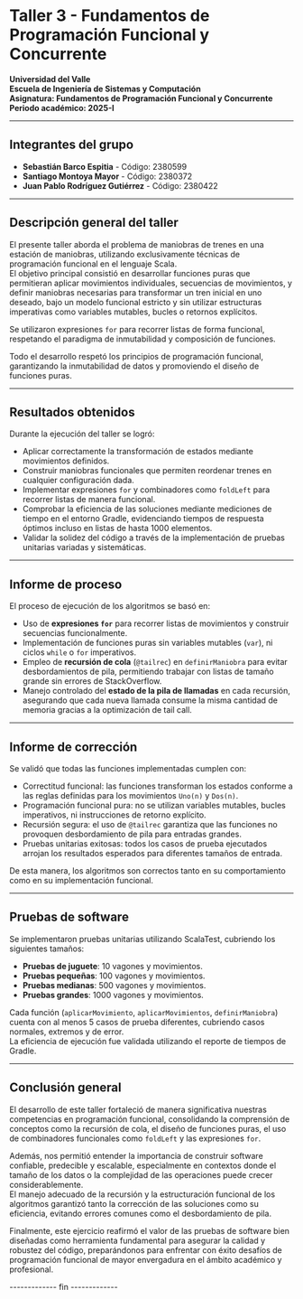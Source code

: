 # Taller 3 - Fundamentos de Programación Funcional y Concurrente

**Universidad del Valle**  
**Escuela de Ingeniería de Sistemas y Computación**  
**Asignatura: Fundamentos de Programación Funcional y Concurrente**  
**Periodo académico: 2025-I**

---

## Integrantes del grupo

- **Sebastián Barco Espitia** - Código: 2380599
- **Santiago Montoya Mayor** - Código: 2380372
- **Juan Pablo Rodríguez Gutiérrez** - Código: 2380422

---

## Descripción general del taller

El presente taller aborda el problema de maniobras de trenes en una estación de maniobras, utilizando exclusivamente técnicas de programación funcional en el lenguaje Scala.  
El objetivo principal consistió en desarrollar funciones puras que permitieran aplicar movimientos individuales, secuencias de movimientos, y definir maniobras necesarias para transformar un tren inicial en uno deseado, bajo un modelo funcional estricto y sin utilizar estructuras imperativas como variables mutables, bucles o retornos explícitos.

Se utilizaron expresiones `for` para recorrer listas de forma funcional, respetando el paradigma de inmutabilidad y composición de funciones.

Todo el desarrollo respetó los principios de programación funcional, garantizando la inmutabilidad de datos y promoviendo el diseño de funciones puras.

---

## Resultados obtenidos

Durante la ejecución del taller se logró:

- Aplicar correctamente la transformación de estados mediante movimientos definidos.
- Construir maniobras funcionales que permiten reordenar trenes en cualquier configuración dada.
- Implementar expresiones `for` y combinadores como `foldLeft` para recorrer listas de manera funcional.
- Comprobar la eficiencia de las soluciones mediante mediciones de tiempo en el entorno Gradle, evidenciando tiempos de respuesta óptimos incluso en listas de hasta 1000 elementos.
- Validar la solidez del código a través de la implementación de pruebas unitarias variadas y sistemáticas.

---

## Informe de proceso

El proceso de ejecución de los algoritmos se basó en:

- Uso de **expresiones `for`** para recorrer listas de movimientos y construir secuencias funcionalmente.
- Implementación de funciones puras sin variables mutables (`var`), ni ciclos `while` o `for` imperativos.
- Empleo de **recursión de cola** (`@tailrec`) en `definirManiobra` para evitar desbordamientos de pila, permitiendo trabajar con listas de tamaño grande sin errores de StackOverflow.
- Manejo controlado del **estado de la pila de llamadas** en cada recursión, asegurando que cada nueva llamada consume la misma cantidad de memoria gracias a la optimización de tail call.

---

## Informe de corrección

Se validó que todas las funciones implementadas cumplen con:

- Correctitud funcional: las funciones transforman los estados conforme a las reglas definidas para los movimientos `Uno(n)` y `Dos(n)`.
- Programación funcional pura: no se utilizan variables mutables, bucles imperativos, ni instrucciones de retorno explícito.
- Recursión segura: el uso de `@tailrec` garantiza que las funciones no provoquen desbordamiento de pila para entradas grandes.
- Pruebas unitarias exitosas: todos los casos de prueba ejecutados arrojan los resultados esperados para diferentes tamaños de entrada.

De esta manera, los algoritmos son correctos tanto en su comportamiento como en su implementación funcional.

---

## Pruebas de software

Se implementaron pruebas unitarias utilizando ScalaTest, cubriendo los siguientes tamaños:

- **Pruebas de juguete**: 10 vagones y movimientos.
- **Pruebas pequeñas**: 100 vagones y movimientos.
- **Pruebas medianas**: 500 vagones y movimientos.
- **Pruebas grandes**: 1000 vagones y movimientos.

Cada función (`aplicarMovimiento`, `aplicarMovimientos`, `definirManiobra`) cuenta con al menos 5 casos de prueba diferentes, cubriendo casos normales, extremos y de error.  
La eficiencia de ejecución fue validada utilizando el reporte de tiempos de Gradle.

---

## Conclusión general

El desarrollo de este taller fortaleció de manera significativa nuestras competencias en programación funcional, consolidando la comprensión de conceptos como la recursión de cola, el diseño de funciones puras, el uso de combinadores funcionales como `foldLeft` y las expresiones `for`.

Además, nos permitió entender la importancia de construir software confiable, predecible y escalable, especialmente en contextos donde el tamaño de los datos o la complejidad de las operaciones puede crecer considerablemente.  
El manejo adecuado de la recursión y la estructuración funcional de los algoritmos garantizó tanto la corrección de las soluciones como su eficiencia, evitando errores comunes como el desbordamiento de pila.

Finalmente, este ejercicio reafirmó el valor de las pruebas de software bien diseñadas como herramienta fundamental para asegurar la calidad y robustez del código, preparándonos para enfrentar con éxito desafíos de programación funcional de mayor envergadura en el ámbito académico y profesional.

------------- fin -------------
